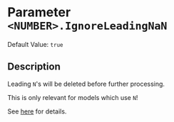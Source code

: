 # Parameter `<NUMBER>.IgnoreLeadingNaN`
Default Value: `true`

## Description
Leading `N`'s will be deleted before further processing.

This is only relevant for models which use `N`!

See [here](../Choosing-the-Model) for details.
